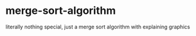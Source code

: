 # merge-sort-algorithm
literally nothing special, just a merge sort algorithm with explaining graphics
